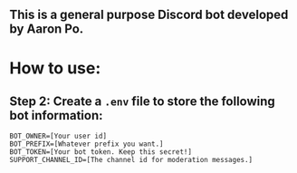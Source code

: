 ## This is a general purpose Discord bot developed by Aaron Po.

# How to use:

## Step 2: Create a `.env` file to store the following bot information:

```env
BOT_OWNER=[Your user id]
BOT_PREFIX=[Whatever prefix you want.]
BOT_TOKEN=[Your bot token. Keep this secret!]
SUPPORT_CHANNEL_ID=[The channel id for moderation messages.]
```

